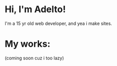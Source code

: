# Hi, I'm Adelto!
I'm a 15 yr old web developer, and yea i make sites.
# My works:
(coming soon cuz i too lazy)
